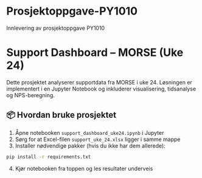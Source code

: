 # Prosjektoppgave-PY1010
Innlevering av prosjektoppgave PY1010

# Support Dashboard – MORSE (Uke 24)

Dette prosjektet analyserer supportdata fra MORSE i uke 24. Løsningen er implementert i en Jupyter Notebook og inkluderer visualisering, tidsanalyse og NPS-beregning.

## 📦 Hvordan bruke prosjektet

1. Åpne notebooken `support_dashboard_uke24.ipynb` i Jupyter
2. Sørg for at Excel-filen `support_uke_24.xlsx` ligger i samme mappe
3. Installer nødvendige pakker (hvis du ikke har dem allerede):

```bash
pip install -r requirements.txt
```

4. Kjør notebooken fra toppen og les resultater underveis
